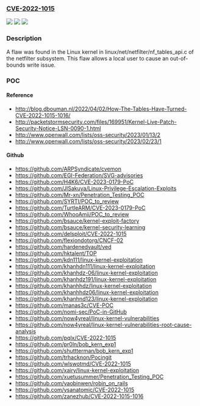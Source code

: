 ### [CVE-2022-1015](https://cve.mitre.org/cgi-bin/cvename.cgi?name=CVE-2022-1015)
![](https://img.shields.io/static/v1?label=Product&message=kernel&color=blue)
![](https://img.shields.io/static/v1?label=Version&message=n%2Fa&color=blue)
![](https://img.shields.io/static/v1?label=Vulnerability&message=CWE-787&color=brighgreen)

### Description

A flaw was found in the Linux kernel in linux/net/netfilter/nf_tables_api.c of the netfilter subsystem. This flaw allows a local user to cause an out-of-bounds write issue.

### POC

#### Reference
- http://blog.dbouman.nl/2022/04/02/How-The-Tables-Have-Turned-CVE-2022-1015-1016/
- http://packetstormsecurity.com/files/169951/Kernel-Live-Patch-Security-Notice-LSN-0090-1.html
- http://www.openwall.com/lists/oss-security/2023/01/13/2
- http://www.openwall.com/lists/oss-security/2023/02/23/1

#### Github
- https://github.com/ARPSyndicate/cvemon
- https://github.com/EGI-Federation/SVG-advisories
- https://github.com/H4K6/CVE-2023-0179-PoC
- https://github.com/JlSakuya/Linux-Privilege-Escalation-Exploits
- https://github.com/Mr-xn/Penetration_Testing_POC
- https://github.com/SYRTI/POC_to_review
- https://github.com/TurtleARM/CVE-2023-0179-PoC
- https://github.com/WhooAmii/POC_to_review
- https://github.com/bsauce/kernel-exploit-factory
- https://github.com/bsauce/kernel-security-learning
- https://github.com/delsploit/CVE-2022-1015
- https://github.com/flexiondotorg/CNCF-02
- https://github.com/hardenedvault/ved
- https://github.com/hktalent/TOP
- https://github.com/kdn111/linux-kernel-exploitation
- https://github.com/khanhdn111/linux-kernel-exploitation
- https://github.com/khanhdz-06/linux-kernel-exploitation
- https://github.com/khanhdz191/linux-kernel-exploitation
- https://github.com/khanhhdz/linux-kernel-exploitation
- https://github.com/khanhhdz06/linux-kernel-exploitation
- https://github.com/khanhnd123/linux-kernel-exploitation
- https://github.com/manas3c/CVE-POC
- https://github.com/nomi-sec/PoC-in-GitHub
- https://github.com/now4yreal/linux-kernel-vulnerabilities
- https://github.com/now4yreal/linux-kernel-vulnerabilities-root-cause-analysis
- https://github.com/pqlx/CVE-2022-1015
- https://github.com/pr0ln/bob_kern_exp1
- https://github.com/shuttterman/bob_kern_exp1
- https://github.com/trhacknon/Pocingit
- https://github.com/wlswotmd/CVE-2022-1015
- https://github.com/xairy/linux-kernel-exploitation
- https://github.com/xuetusummer/Penetration_Testing_POC
- https://github.com/yaobinwen/robin_on_rails
- https://github.com/ysanatomic/CVE-2022-1015
- https://github.com/zanezhub/CVE-2022-1015-1016

